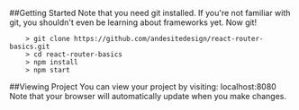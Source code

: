 ##Getting Started
Note that you need git installed. If you're not familiar with git, you shouldn't even be learning about frameworks yet. Now git!

```
	> git clone https://github.com/andesitedesign/react-router-basics.git
	> cd react-router-basics
	> npm install
	> npm start
```

##Viewing Project
You can view your project by visiting: localhost:8080
Note that your browser will automatically update when you make changes.
